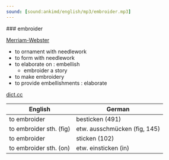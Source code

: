 ```yaml
---
sound: [sound:ankimd/english/mp3/embroider.mp3]
---
```


\### embroider

[Merriam-Webster](https://www.merriam-webster.com/dictionary/embroider)

- to ornament with needlework
- to form with needlework
- to elaborate on : embellish
    - embroider a story
- to make embroidery
- to provide embellishments : elaborate

[dict.cc](https://www.dict.cc/embroider)

| English        | German       |
| -------------- | ------------ |
| to embroider | besticken (491) |
| to embroider sth. (fig) | etw. ausschmücken (fig, 145) |
| to embroider | sticken (102) |
| to embroider sth. (on) | etw. einsticken (in) |
